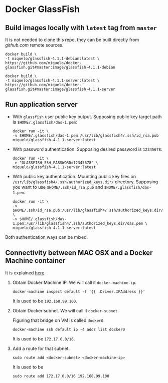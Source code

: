Docker GlassFish
================

Build images locally with `latest` tag from `master`
----------------------------------------------------

It is not needed to clone this repo, they can be built directly from
*github.com* remote sources.

```
docker build \
-t miquelo/glassfish-4.1.1-debian:latest \
https://github.com/miquelo/docker-glassfish.git#master:image/glassfish-4.1.1-debian
```

```
docker build \
-t miquelo/glassfish-4.1.1-server:latest \
https://github.com/miquelo/docker-glassfish.git#master:image/glassfish-4.1.1-server
```

Run application server
----------------------

* With `glassfish` user public key output. Supposing public key target path is
  `$HOME/.glassfish/das-1.pem`:

  ```
  docker run -it \
  -v $HOME/.glassfish/das-1.pem:/usr/lib/glassfish4/.ssh/id_rsa.pub
  miquelo/glassfish-4.1.1-server:latest
  ```

* With password authentication. Supposing desired password is `12345678`:

  ```
  docker run -it \
  -e "GLASSFISH_SSH_PASSWORD=12345678" \
  miquelo/glassfish-4.1.1-server:latest
  ```

* With public key authentication. Mounting public key files on
  `/usr/lib/glassfish4/.ssh/authorized_keys.dir/` directory. Supposing you want
  to use `$HOME/.ssh/id_rsa.pub` and `$HOME/.glassfish/das-1.pem`:

  ```
  docker run -it \
  -v $HOME/.ssh/id_rsa.pub:/usr/lib/glassfish4/.ssh/authorized_keys.dir/mgmt.pem \
  -v $HOME/.glassfish/das-1.pem:/usr/lib/glassfish4/.ssh/authorized_keys.dir/das.pem \
  miquelo/glassfish-4.1.1-server:latest
  ```
  
Both authentication ways can be mixed.

Connectivity between MAC OSX and a Docker Machine container
-----------------------------------------------------------

It is explained [here](https://gist.github.com/makuk66/8380c901a9a620df7023).

1. Obtain Docker Machine IP. We will call it `docker-machine-ip`.

   ```
   docker-machine inspect default -f '{{ .Driver.IPAddress }}'
   ```

   It is used to be `192.168.99.100`.

2. Obtain Docker subnet. We will call it `docker-subnet`.

   Figuring that bridge on VM is called `docker0`.

   ```
   docker-machine ssh default ip -4 addr list docker0
   ```

   It is used to be `172.17.0.0/16`.

3. Add a route for that subnet.

   ```
   sudo route add <docker-subnet> <docker-machine-ip>
   ```

   It is used to be

   ```
   sudo route add 172.17.0.0/16 192.168.99.100
   ```

